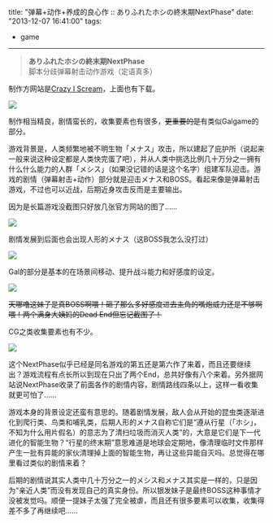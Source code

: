 title: "弹幕+动作+养成的良心作 :: ありふれたホシの終末期NextPhase"
date: "2013-12-07 16:41:00"
tags:
- game
---
> **ありふれたホシの終末期NextPhase**  
> 脚本分歧弹幕射击动作游戏（定语真多）  

制作方网站是[Crazy I Scream](http://crazyiscream.com/dl.html)，上面也有下载。

![](/assets/0054-01.jpg)

制作相当精良，剧情蛮长的，收集要素也有很多，<del>更重要的是</del>有类似Galgame的部分。

游戏背景是，人类频繁地被不明生物「メナス」攻击，所以建起了庇护所（说起来一般来说这种设定都是人类快完蛋了吧），并从人类中挑选比例几十万分之一拥有什么什么能力的人群「メシス」（如果没记错的话是这个名字）组建军队迎击。游戏的剧情（弹幕射击+动作）部分就是迎击メナス和BOSS。看起来像是弹幕射击游戏，不过也可以近战，后期近身攻击反而是主要输出。

因为是长篇游戏没截图只好放几张官方网站的图了……

![](/assets/0054-02.jpg)

剧情发展到后面也会出现人形的メナス（这BOSS我怎么没打过）

![](/assets/0054-03.jpg)

Gal的部分是基本的在场景间移动、提升战斗能力和好感度的设定。

![](/assets/0054-04.jpg)

<del>天哪噜这妹子是真BOSS啊喂！砸了那么多好感度进去主角的嘴炮威力还是不够啊喂！两个满身大姨妈的Dead End但忘记截图了！</del>

CG之类收集要素也有不少。

![](/assets/0054-05.jpg)

这个NextPhase似乎已经是同名游戏的第五还是第六作了来着，而且还要继续出？游戏流程有点长所以到现在只出了两个End，总共好像有八个来着。另外据网站说NextPhase收录了前面各作的剧情内容，剧情路线四条以上，这样一看收集就更可怕了……

游戏本身的背景设定还蛮有意思的。随着剧情发展，敌人会从开始的昆虫类逐渐进化到爬行类、鸟类和哺乳类，后期人形的メナス自称它们是“遵从行星（「ホシ」，不知为什么用片假名）的意志为了清扫垃圾而消灭人类”的，大意是它们是下一代进化的智能生物？“行星的终末期”意思难道是地球会定期地，像清理临时文件那样产生一批有异能的家伙清理掉上面的智能生物，再让这些异能自灭吗。总觉得在哪里看过类似的剧情来着？

后期的剧情说其实人类中几十万分之一的メシス和メナス其实是一样的，只是因为“亲近人类”而没有发现自己的真实身份。所以银发妹子是最终BOSS这种事情才没被发觉吗。顺便一提妹子太强了完全被虐，而且还有很多要素可以收集，收集得差不多了再继续吧……